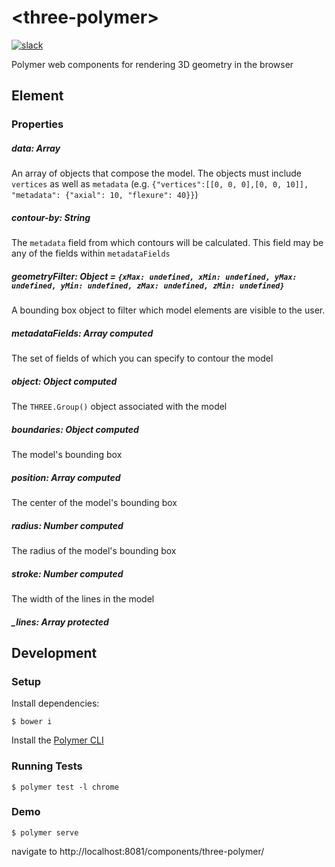 # \<three-polymer\>
[![slack](http://slackin-xfuuoewxii.now.sh/badge.svg)](https://slackin-xfuuoewxii.now.sh)

Polymer web components for rendering 3D geometry in the browser

## Element <three-model>
### Properties
##### data: Array
An array of objects that compose the model. The objects must include `vertices` as well as `metadata` (e.g.
`{"vertices":[[0, 0, 0],[0, 0, 10]], "metadata": {"axial": 10, "flexure": 40}}`)

##### contour-by: String
The `metadata` field from which contours will be calculated. This field may be any of the fields within `metadataFields`

##### geometryFilter: Object = `{xMax: undefined, xMin: undefined, yMax: undefined, yMin: undefined, zMax: undefined, zMin: undefined}`
A bounding box object to filter which model elements are visible to the user.

##### metadataFields: Array _computed_
The set of fields of which you can specify to contour the model

##### object: Object _computed_
The `THREE.Group()` object associated with the model

##### boundaries: Object _computed_
The model's bounding box

##### position: Array _computed_
The center of the model's bounding box

##### radius: Number _computed_
The radius of the model's bounding box

##### stroke: Number _computed_
The width of the lines in the model

##### _lines: Array _protected_
        

## Development
### Setup
Install dependencies:
```
$ bower i
```
Install the [Polymer CLI](https://www.npmjs.com/package/polymer-cli)

### Running Tests
```
$ polymer test -l chrome
```

### Demo
```
$ polymer serve
```
navigate to http://localhost:8081/components/three-polymer/